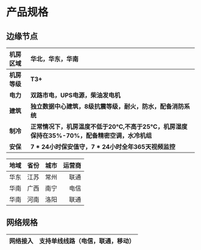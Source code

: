 # 产品规格
## 边缘节点

|机房区域|华北，华东，华南|
|:-|:-|
|**机房等级**|**T3+**|
|**电力**|**双路市电，UPS电源，柴油发电机**|
|**建筑**|**独立数据中心建筑，8级抗震等级，耐火，防水，配备消防系统**|
|**制冷**|**正常情况下，机房温度不低于20℃,不高于25℃，机房湿度保持在35%-70%，配备精密空调，水冷机组**|
|**安保**|**7 * 24小时保安值守，7 * 24小时全年365天视频监控**|

|地域|省份|城市|运营商|
| :------------ |:---------------:| -----:| -----:|
| 华东| 江苏 | 常州 | 联通 |
| 华南| 广西 | 南宁 | 电信 |
| 华南| 河南 | 洛阳 | 联通 |





## 网络规格

|网络接入|支持单线线路（电信，联通，移动）|
|:-|:-|

